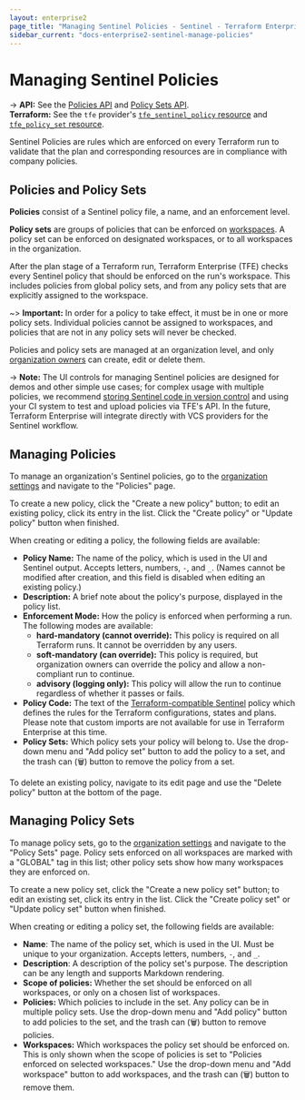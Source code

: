 ```yaml
---
layout: enterprise2
page_title: "Managing Sentinel Policies - Sentinel - Terraform Enterprise"
sidebar_current: "docs-enterprise2-sentinel-manage-policies"
---
```


# Managing Sentinel Policies

-> **API:** See the [Policies API](../api/policies.html) and [Policy Sets API](../api/policy-sets.html).<br/>
**Terraform:** See the `tfe` provider's [`tfe_sentinel_policy` resource](/docs/providers/tfe/r/sentinel_policy.html) and [`tfe_policy_set` resource](/docs/providers/tfe/r/policy_set.html).

Sentinel Policies are rules which are enforced on every Terraform run to validate that the plan and corresponding resources are in compliance with company policies.

## Policies and Policy Sets

[teams]: ../users-teams-organizations/teams.html
[users]: ../users-teams-organizations/users.html
[workspaces]: ../workspaces/index.html

**Policies** consist of a Sentinel policy file, a name, and an enforcement level.

**Policy sets** are groups of policies that can be enforced on [workspaces][]. A policy set can be enforced on designated workspaces, or to all workspaces in the organization.

After the plan stage of a Terraform run, Terraform Enterprise (TFE) checks every Sentinel policy that should be enforced on the run's workspace. This includes policies from global policy sets, and from any policy sets that are explicitly assigned to the workspace.

~> **Important:** In order for a policy to take effect, it must be in one or more policy sets. Individual policies cannot be assigned to workspaces, and policies that are not in any policy sets will never be checked.

Policies and policy sets are managed at an organization level, and only [organization owners](../users-teams-organizations/teams.html#the-owners-team) can create, edit or delete them.

-> **Note:** The UI controls for managing Sentinel policies are designed for demos and other simple use cases; for complex usage with multiple policies, we recommend [storing Sentinel code in version control](./integrate-vcs.html) and using your CI system to test and upload policies via TFE's API. In the future, Terraform Enterprise will integrate directly with VCS providers for the Sentinel workflow.

## Managing Policies

[organization settings]: ../users-teams-organizations/organizations.html#organization-settings

To manage an organization's Sentinel policies, go to the [organization settings][] and navigate to the "Policies" page.

To create a new policy, click the "Create a new policy" button; to edit an existing policy, click its entry in the list. Click the "Create policy" or "Update policy" button when finished.

When creating or editing a policy, the following fields are available:

- **Policy Name:** The name of the policy, which is used in the UI and Sentinel output. Accepts letters, numbers, `-`, and `_`. (Names cannot be modified after creation, and this field is disabled when editing an existing policy.)
- **Description:** A brief note about the policy's purpose, displayed in the policy list.
- **Enforcement Mode:** How the policy is enforced when performing a run. The following modes are available:
  - **hard-mandatory (cannot override):** This policy is required on all Terraform runs. It cannot be overridden by any users.
  - **soft-mandatory (can override):** This policy is required, but organization owners can override the policy and allow a non-compliant run to continue.
  - **advisory (logging only):** This policy will allow the run to continue regardless of whether it passes or fails.
- **Policy Code:** The text of the [Terraform-compatible Sentinel](https://docs.hashicorp.com/sentinel/app/terraform/) policy which defines the rules for the Terraform configurations, states and plans. Please note that custom imports are not available for use in Terraform Enterprise at this time.
- **Policy Sets:** Which policy sets your policy will belong to. Use the drop-down menu and "Add policy set" button to add the policy to a set, and the trash can (🗑) button to remove the policy from a set.

To delete an existing policy, navigate to its edit page and use the "Delete policy" button at the bottom of the page.

## Managing Policy Sets

To manage policy sets, go to the [organization settings][] and navigate to the "Policy Sets" page. Policy sets enforced on all workspaces are marked with a "GLOBAL" tag in this list; other policy sets show how many workspaces they are enforced on.

To create a new policy set, click the "Create a new policy set" button; to edit an existing set, click its entry in the list. Click the "Create policy set" or "Update policy set" button when finished.

When creating or editing a policy set, the following fields are available:

- **Name**: The name of the policy set, which is used in the UI. Must be unique to your organization. Accepts letters, numbers, `-`, and `_`.
- **Description**: A description of the policy set's purpose. The description can be any length and supports Markdown rendering.
- **Scope of policies:** Whether the set should be enforced on all workspaces, or only on a chosen list of workspaces.
- **Policies:** Which policies to include in the set. Any policy can be in multiple policy sets. Use the drop-down menu and "Add policy" button to add policies to the set, and the trash can (🗑) button to remove policies.
- **Workspaces:** Which workspaces the policy set should be enforced on. This is only shown when the scope of policies is set to "Policies enforced on selected workspaces." Use the drop-down menu and "Add workspace" button to add workspaces, and the trash can (🗑) button to remove them.
